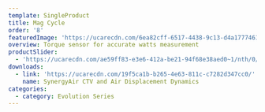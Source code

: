 ```yaml
---
template: SingleProduct
title: Mag Cycle
order: '8'
featuredImage: 'https://ucarecdn.com/6ea82cff-6517-4438-9c13-d4a1777461c3/'
overview: Torque sensor for accurate watts measurement
productSlider:
  - 'https://ucarecdn.com/ae59ff83-e3e6-412a-be21-94f68e38aed0~1/nth/0/'
downloads:
  - link: 'https://ucarecdn.com/19f5ca1b-b265-4e63-811c-c7282d347cc0/'
    name: SynergyAir CTV and Air Displacement Dynamics
categories:
  - category: Evolution Series
---
```


